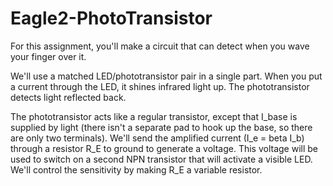 # Eagle2-PhotoTransistor

For this assignment, you'll make a circuit that can detect when you wave your finger over it. 

We'll use a matched LED/phototransistor pair in a single part. When you put a current through the LED, it shines infrared light up. The phototransistor detects light reflected back. 

The phototransistor acts like a regular transistor, except that I_base is supplied by light (there isn't a separate pad to hook up the base, so there are only two terminals). We'll send the amplified current (I_e = beta I_b) through a resistor R_E to ground to generate a voltage. This voltage will be used to switch on a second NPN transistor that will activate a visible LED. We'll control the sensitivity by making R_E a variable resistor. 
